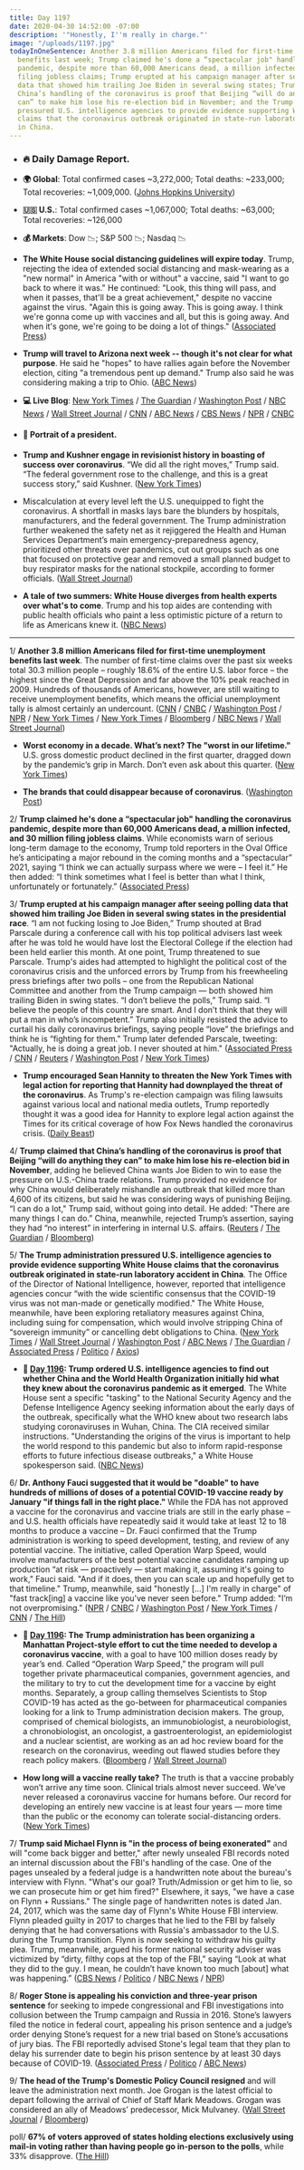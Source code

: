 ```yaml
---
title: Day 1197
date: 2020-04-30 14:52:00 -07:00
description: '"Honestly, I''m really in charge."'
image: "/uploads/1197.jpg"
todayInOneSentence: Another 3.8 million Americans filed for first-time unemployment
  benefits last week; Trump claimed he's done a “spectacular job" handling the coronavirus
  pandemic, despite more than 60,000 Americans dead, a million infected, and 30 million
  filing jobless claims; Trump erupted at his campaign manager after seeing polling
  data that showed him trailing Joe Biden in several swing states; Trump claimed that
  China’s handling of the coronavirus is proof that Beijing “will do anything they
  can” to make him lose his re-election bid in November; and the Trump administration
  pressured U.S. intelligence agencies to provide evidence supporting White House
  claims that the coronavirus outbreak originated in state-run laboratory accident
  in China.
---
```


* ### 🔥 Daily Damage Report.

* **🌍 Global**: Total confirmed cases \~3,272,000; Total deaths: \~233,000; Total recoveries: \~1,009,000. ([Johns Hopkins University](https://coronavirus.jhu.edu/map.html))

* **🇺🇸 U.S.**: Total confirmed cases \~1,067,000; Total deaths: \~63,000; Total recoveries: \~126,000

* **💰 Markets**: Dow 📉; S&P 500 📉; Nasdaq 📉

* **The White House social distancing guidelines will expire today**. Trump, rejecting the idea of extended social distancing and mask-wearing as a "new normal" in America "with or without" a vaccine, said "I want to go back to where it was." He continued: "Look, this thing will pass, and when it passes, that'll be a great achievement," despite no vaccine against the virus. "Again this is going away. This is going away. I think we're gonna come up with vaccines and all, but this is going away. And when it's gone, we're going to be doing a lot of things." ([Associated Press](https://apnews.com/2867335427332ca7ed5e804475ba08e4))

* **Trump will travel to Arizona next week -- though it's not clear for what purpose**. He said he "hopes" to have rallies again before the November election, citing "a tremendous pent up demand." Trump also said he was considering making a trip to Ohio. ([ABC News](https://abcnews.go.com/Politics/coronavirus-government-response-updates-trump-wh-social-distancing/story?id=70406822))

* **💻 Live Blog**: [New York Times](https://www.nytimes.com/2020/04/30/us/coronavirus-tracker-live.html) / [The Guardian](https://www.theguardian.com/world/live/2020/apr/30/coronavirus-us-live-federal-guidelines-social-distancing-expire-trump-cuomo-latest-news-updates) / [Washington Post](https://www.washingtonpost.com/world/2020/04/30/coronavirus-latest-news/) / [NBC News](https://www.nbcnews.com/health/health-news/live-blog/2020-04-30-coronavirus-news-n1196031) / [Wall Street Journal](https://www.wsj.com/livecoverage/coronavirus-2020-04-30?mod=article_inline&mod=hp_lead_pos5) / [CNN](https://www.cnn.com/us/live-news/us-coronavirus-update-04-30-20/index.html) / [ABC News](https://abcnews.go.com/Politics/coronavirus-government-response-updates-wh-social-distancing-guidelines/story?id=70425592) / [CBS News](https://www.cbsnews.com/live-updates/coronavirus-updates-2020-04-30/) / [NPR](https://www.npr.org/sections/coronavirus-live-updates) / [CNBC](https://www.cnbc.com/2020/04/30/coronavirus-latest-updates.html)

* #### 👑 Portrait of a president.

* **Trump and Kushner engage in revisionist history in boasting of success over coronavirus**. “We did all the right moves,” Trump said. “The federal government rose to the challenge, and this is a great success story,” said Kushner. ([New York Times](https://www.nytimes.com/2020/04/29/us/politics/trump-kushner-coronavirus-revisionist-history.html?referringSource=articleShare))

* Miscalculation at every level left the U.S. unequipped to fight the coronavirus. A shortfall in masks lays bare the blunders by hospitals, manufacturers, and the federal government. The Trump administration further weakened the safety net as it rejiggered the Health and Human Services Department’s main emergency-preparedness agency, prioritized other threats over pandemics, cut out groups such as one that focused on protective gear and removed a small planned budget to buy respirator masks for the national stockpile, according to former officials. ([Wall Street Journal](https://www.wsj.com/articles/miscalculation-at-every-level-left-u-s-unequipped-to-fight-coronavirus-11588170921))

* **A tale of two summers: White House diverges from health experts over what's to come**. Trump and his top aides are contending with public health officials who paint a less optimistic picture of a return to life as Americans knew it. ([NBC News](https://www.nbcnews.com/politics/white-house/tale-two-summers-white-house-diverges-health-experts-over-what-n1195606))

---

1/ **Another 3.8 million Americans filed for first-time unemployment benefits last week**. The number of first-time claims over the past six weeks total 30.3 million people – roughly 18.6% of the entire U.S. labor force – the highest since the Great Depression and far above the 10% peak reached in 2009. Hundreds of thousands of Americans, however, are still waiting to receive unemployment benefits, which means the official unemployment tally is almost certainly an undercount. ([CNN](https://www.cnn.com/2020/04/30/economy/unemployment-benefits-coronavirus/index.html) / [CNBC](https://www.cnbc.com/2020/04/30/us-weekly-jobless-claims.html) / [Washington Post](https://www.washingtonpost.com/business/2020/04/30/weekly-jobless-claims-unemployment/) / [NPR](https://www.npr.org/sections/coronavirus-live-updates/2020/04/30/848021681/a-staggering-toll-30-million-have-filed-for-unemployment) / [New York Times](https://www.nytimes.com/2020/04/30/business/economy/coronavirus-unemployment-claims.html) / [New York Times](https://www.nytimes.com/2020/04/30/us/coronavirus-updates.html?action=click&module=Spotlight&pgtype=Homepage#link-4d74b7e5) / [Bloomberg](https://www.bloomberg.com/news/articles/2020-04-30/another-3-8-million-in-u-s-filed-for-jobless-benefits-last-week?srnd=premium) / [NBC News](https://www.nbcnews.com/business/economy/jobless-claims-top-30-million-coronavirus-continues-devastate-economy-n1196276) / [Wall Street Journal](https://www.wsj.com/articles/states-struggle-with-coronavirus-unemployment-claims-surge-11588239004?mod=hp_lead_pos1))

* **Worst economy in a decade. What’s next? The "worst in our lifetime."** U.S. gross domestic product declined in the first quarter, dragged down by the pandemic’s grip in March. Don’t even ask about this quarter. ([New York Times](https://www.nytimes.com/2020/04/29/business/economy/us-gdp.html?referringSource=articleShare))

* **The brands that could disappear because of coronavirus**. ([Washington Post](https://www.washingtonpost.com/business/2020/04/29/which-iconic-brands-could-disappear-because-coronavirus/?arc404=true))

2/ **Trump claimed he's done a “spectacular job" handling the coronavirus pandemic, despite more than 60,000 Americans dead, a million infected, and 30 million filing jobless claims**. While economists warn of serious long-term damage to the economy, Trump told reporters in the Oval Office he’s anticipating a major rebound in the coming months and a “spectacular” 2021, saying “I think we can actually surpass where we were – I feel it.” He then added: “I think sometimes what I feel is better than what I think, unfortunately or fortunately.” ([Associated Press](https://apnews.com/712f26cc2040c9a997a256b0b12d313d))

3/ **Trump erupted at his campaign manager after seeing polling data that showed him trailing Joe Biden in several swing states in the presidential race**. “I am not fucking losing to Joe Biden,” Trump shouted at Brad Parscale during a conference call with his top political advisers last week after he was told he would have lost the Electoral College if the election had been held earlier this month. At one point, Trump threatened to sue Parscale. Trump's aides had attempted to highlight the political cost of the coronavirus crisis and the unforced errors by Trump from his freewheeling press briefings after two polls – one from the Republican National Committee and another from the Trump campaign — both showed him trailing Biden in swing states. “I don’t believe the polls,” Trump said. “I believe the people of this country are smart. And I don’t think that they will put a man in who’s incompetent.” Trump also initially resisted the advice to curtail his daily coronavirus briefings, saying people “love” the briefings and think he is “fighting for them." Trump later defended Parscale, tweeting: "Actually, he is doing a great job. I never shouted at him." ([Associated Press](https://apnews.com/a7b3bde0888fdd84314c8502e23afbbc) / [CNN](https://www.cnn.com/2020/04/29/politics/donald-trump-brad-parscale-campaign-coronavirus/index.html) / [Reuters](https://www.reuters.com/article/us-usa-trump-election-exclusive-idUSKBN22C03K) / [Washington Post](https://www.washingtonpost.com/politics/trump-presented-with-grim-internal-polling-showing-him-losing-to-biden/2020/04/29/33544208-8a4e-11ea-9759-6d20ba0f2c0e_story.html) / [New York Times](https://www.nytimes.com/2020/04/29/us/politics/trump-campaign-reelection-polls.html))

* **Trump encouraged Sean Hannity to threaten the New York Times with legal action for reporting that Hannity had downplayed the threat of the coronavirus**. As Trump's re-election campaign was  filing lawsuits against various local and national media outlets, Trump reportedly thought it was a good idea for Hannity to explore legal action against the Times for its critical coverage of how Fox News handled the coronavirus crisis. ([Daily Beast](https://www.thedailybeast.com/donald-trump-encouraged-sean-hannity-to-go-after-the-new-york-times-for-its-coronavirus-coverage))

4/ **Trump claimed that China’s handling of the coronavirus is proof that Beijing “will do anything they can” to make him lose his re-election bid in November**, adding he believed China wants Joe Biden to win to ease the pressure on U.S.-China trade relations. Trump provided no evidence for why China would deliberately mishandle an outbreak that killed more than 4,600 of its citizens, but said he was considering ways of punishing Beijing. “I can do a lot," Trump said, without going into detail. He added: "There are many things I can do.” China, meanwhile, rejected Trump’s assertion, saying they had “no interest” in interfering in internal U.S. affairs. ([Reuters](https://www.reuters.com/article/us-usa-trump-china-exclusive/exclusive-trump-says-china-wants-him-to-lose-his-bid-for-re-election-idUSKBN22C01F?il=0) / [The Guardian](https://www.theguardian.com/world/2020/apr/30/trump-claims-china-will-do-anything-to-stop-his-re-election-as-coronavirus-row-escalates?utm_term=RWRpdG9yaWFsX1VTTW9ybmluZ0JyaWVmaW5nLTIwMDQzMA%3D%3D&utm_source=esp&utm_medium=Email&utm_campaign=USMorningBriefing&CMP=usbriefing_email) / [Bloomberg](https://www.bloomberg.com/news/articles/2020-04-30/trump-says-china-s-virus-response-tied-to-wish-for-him-to-lose))

5/ **The Trump administration pressured U.S. intelligence agencies to provide evidence supporting White House claims that the coronavirus outbreak originated in state-run laboratory accident in China**. The Office of the Director of National Intelligence, however, reported that intelligence agencies concur “with the wide scientific consensus that the COVID-19 virus was not man-made or genetically modified." The White House, meanwhile, have been exploring retaliatory measures against China, including suing for compensation, which would involve stripping China of “sovereign immunity” or cancelling debt obligations to China. ([New York Times](https://www.nytimes.com/2020/04/30/us/politics/trump-administration-intelligence-coronavirus-china.html?referringSource=articleShare) / [Wall Street Journal](https://www.wsj.com/articles/u-s-intelligence-agencies-say-coronavirus-originated-in-china-wasnt-man-madeor-genetically-modified-11588260228?mod=hp_lista_pos3) / [Washington Post](https://www.washingtonpost.com/business/2020/04/30/trump-china-coronavirus-retaliation/) / [ABC News](https://abcnews.go.com/Politics/white-house-orders-intel-agencies-investigate-china-world/story?id=70404212) / [The Guardian](https://www.theguardian.com/world/2020/apr/30/cia-pushes-back-at-trump-efforts-to-link-coronavirus-to-chinese-laboratories) / [Associated Press](https://apnews.com/c9499f7b8ab2ae7097c8588f1ccdddea) / [Politico](https://www.politico.com/news/2020/04/30/intel-agency-rules-out-coronavirus-man-made-origin-theory-226269) / [Axios](https://www.axios.com/coronavirus-wuhan-lab-dni-eca897a7-85aa-4a06-a74e-9fd655c4be78.html))

* **📌 [Day 1196](https://whatthefuckjusthappenedtoday.com/2020/04/29/day-1196/#5-trump-ordered-u-s-intelligence-age): Trump ordered U.S. intelligence agencies to find out whether China and the World Health Organization initially hid what they knew about the coronavirus pandemic as it emerged**. The White House sent a specific "tasking" to the National Security Agency and the Defense Intelligence Agency seeking information about the early days of the outbreak, specifically what the WHO knew about two research labs studying coronaviruses in Wuhan, China. The CIA received similar instructions. "Understanding the origins of the virus is important to help the world respond to this pandemic but also to inform rapid-response efforts to future infectious disease outbreaks," a White House spokesperson said. ([NBC News](https://www.nbcnews.com/politics/national-security/trump-administration-asks-intelligence-agencies-find-out-whether-china-who-n1194451))

6/ **Dr. Anthony Fauci suggested that it would be "doable" to have hundreds of millions of doses of a potential COVID-19 vaccine ready by January "if things fall in the right place."** While the FDA has not approved a vaccine for the coronavirus and vaccine trials are still in the early phase – and U.S. health officials have repeatedly said it would take at least 12 to 18 months to produce a vaccine – Dr. Fauci confirmed that the Trump administration is working to speed development, testing, and review of any potential vaccine. The initiative, called Operation Warp Speed, would involve manufacturers of the best potential vaccine candidates ramping up production “at risk — proactively — start making it, assuming it's going to work," Fauci said. "And if it does, then you can scale up and hopefully get to that timeline." Trump, meanwhile, said "honestly \[...\] I'm really in charge" of "fast track\[ing\] a vaccine like you've never seen before." Trump added: "I’m not overpromising." ([NPR](https://www.npr.org/sections/coronavirus-live-updates/2020/04/30/848478507/fauci-says-its-doable-to-have-millions-of-doses-of-covid-19-vaccine-by-january) / [CNBC](https://www.cnbc.com/2020/04/30/coronavirus-trump-says-he-is-in-charge-of-work-to-produce-a-vaccine.html) / [Washington Post](https://www.washingtonpost.com/world/2020/04/30/coronavirus-latest-news/#link-Y4U2ZSQMXJFM3N5TFMEOA3S5B4) / [New York Times](https://www.nytimes.com/2020/04/29/us/politics/trump-coronavirus-vaccine-operation-warp-speed.html) / [CNN](https://www.cnn.com/2020/04/29/politics/operation-warp-speed-coronavirus-vaccine/index.html) / [The Hill](https://thehill.com/policy/healthcare/495412-fauci-hundreds-of-millions-of-coronavirus-vaccine-doses-may-be-ready-by))

* **📌 [Day 1196](https://whatthefuckjusthappenedtoday.com/2020/04/29/day-1196/#the-trump-administration-has-been-or): The Trump administration has been organizing a Manhattan Project-style effort to cut the time needed to develop a coronavirus vaccine**, with a goal to have 100 million doses ready by year’s end. Called “Operation Warp Speed,” the program will pull together private pharmaceutical companies, government agencies, and the military to try to cut the development time for a vaccine by eight months. Separately, a group calling themselves Scientists to Stop COVID-19 has acted as the go-between for pharmaceutical companies looking for a link to Trump administration decision makers. The group, comprised of chemical biologists, an immunobiologist, a neurobiologist, a chronobiologist, an oncologist, a gastroenterologist, an epidemiologist and a nuclear scientist, are working as an ad hoc review board for the research on the coronavirus, weeding out flawed studies before they reach policy makers. ([Bloomberg](https://www.bloomberg.com/news/articles/2020-04-29/trump-s-operation-warp-speed-aims-to-rush-coronavirus-vaccine?sref=MIBMEEoj) / [Wall Street Journal](https://www.wsj.com/articles/the-secret-group-of-scientists-and-billionaires-pushing-trump-on-a-covid-19-plan-11587998993))

* **How long will a vaccine really take?** The truth is that a vaccine probably won’t arrive any time soon. Clinical trials almost never succeed. We’ve never released a coronavirus vaccine for humans before. Our record for developing an entirely new vaccine is at least four years — more time than the public or the economy can tolerate social-distancing orders. ([New York Times](https://www.nytimes.com/interactive/2020/04/30/opinion/coronavirus-covid-vaccine.html))

7/ **Trump said Michael Flynn is "in the process of being exonerated"** and will "come back bigger and better," after newly unsealed FBI records noted an internal discussion about the FBI's handling of the case. One of the pages unsealed by a federal judge is a handwritten note about the bureau's interview with Flynn. "What's our goal? Truth/Admission or get him to lie, so we can prosecute him or get him fired?" Elsewhere, it says, "we have a case on Flynn \+ Russians." The single page of handwritten notes is dated Jan. 24, 2017, which was the same day of Flynn's White House FBI interview. Flynn pleaded guilty in 2017 to charges that he lied to the FBI by falsely denying that he had conversations with Russia's ambassador to the U.S. during the Trump transition. Flynn is now seeking to withdraw his guilty plea. Trump, meanwhile, argued his former national security adviser was victimized by “dirty, filthy cops at the top of the FBI,” saying “Look at what they did to the guy. I mean, he couldn’t have known too much \[about\] what was happening.” ([CBS News](https://www.cbsnews.com/news/trump-says-convicted-felon-michael-flynn-is-in-the-process-of-being-exonerated/) / [Politico](https://www.politico.com/news/2020/04/30/trump-blasts-scam-michael-flynn-investigation-after-new-fbi-documents-released-225509) / [NBC News](https://www.nbcnews.com/politics/national-security/documents-are-newly-unsealed-michael-flynn-seeks-withdraw-plea-n1195906) / [NPR](https://www.npr.org/2020/04/30/848161672/attorneys-for-michael-flynn-say-newly-unsealed-documents-prove-fbi-entrapment))

8/ **Roger Stone is appealing his conviction and three-year prison sentence** for seeking to impede congressional and FBI investigations into collusion between the Trump campaign and Russia in 2016. Stone’s lawyers filed the notice in federal court, appealing his prison sentence and a judge’s order denying Stone’s request for a new trial based on Stone’s accusations of jury bias. The FBI reportedly advised Stone's legal team that they plan to delay his surrender date to begin his prison sentence by at least 30 days because of COVID-19. ([Associated Press](https://apnews.com/44102f2ede6aa3858f620bace19388e1) / [Politico](https://www.politico.com/news/2020/04/30/roger-stone-launches-his-appeal-226205) / [ABC News](https://abcnews.go.com/Politics/30-day-delay-roger-stone-beginning-prison-sentence/story?id=70431668))

9/ **The head of the Trump's Domestic Policy Council resigned** and will leave the administration next month. Joe Grogan is the latest official to depart following the arrival of Chief of Staff Mark Meadows. Grogan was considered an ally of Meadows’ predecessor, Mick Mulvaney. ([Wall Street Journal](https://www.wsj.com/articles/joe-grogan-to-resign-as-top-white-house-domestic-policy-adviser-11588204403?emailToken=0387a8bb3d70f223f30ebc9939a179d85H2Z4Xp1JjpXG/fXBFDnJfGjnrSUDI9jJzLUIB2ro3LOuvCg9lB1nfWEgnazHGOpU8OxMDXmxv2WLfKbtgCnTLxvPWgkFz62jd03vS\+BAS3aH0lcuLfy3YaFppZCGY9b&reflink=article_copyURL_share) / [Bloomberg](https://www.bloomberg.com/news/articles/2020-04-30/trump-s-domestic-policy-chief-joe-grogan-is-resigning?sref=MIBMEEoj))

poll/ **67% of voters approved of states holding elections exclusively using mail-in voting rather than having people go in-person to the polls**, while 33% disapprove. ([The Hill](https://thehill.com/hilltv/what-americas-thinking/495129-poll-67-percent-of-voters-support-voting-by-mail-only-in-2020))